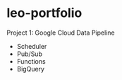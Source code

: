 # leo-portfolio

Project 1: Google Cloud Data Pipeline

- Scheduler
- Pub/Sub
- Functions
- BigQuery
